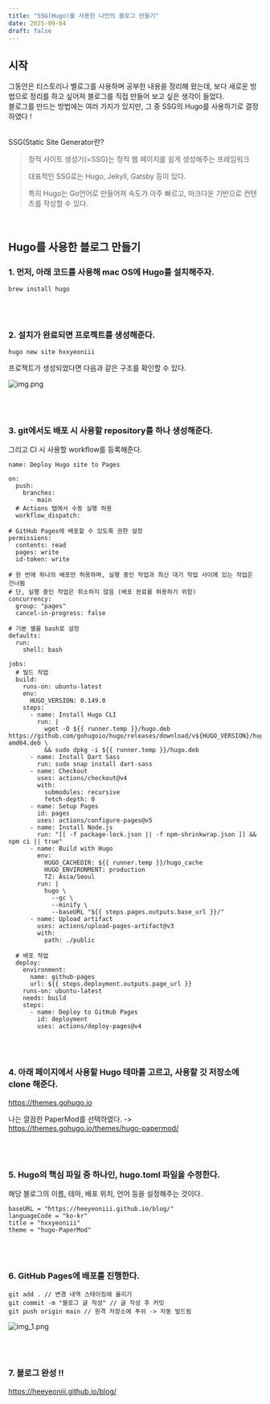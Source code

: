 ```yaml
---
title: "SSG(Hugo)를 사용한 나만의 블로그 만들기"
date: 2025-09-04
draft: false
---
```


## 시작
그동안은 티스토리나 벨로그를 사용하며 공부한 내용을 정리해 왔는데, 보다 새로운 방법으로 정리를 하고 싶어져 블로그를 직접 만들어 보고 싶은 생각이 들었다. <br>
블로그를 만드는 방법에는 여러 가지가 있지만, 그 중 SSG의 Hugo를 사용하기로 결정하였다 ! <br>
<br>


SSG(Static Site Generator란?
>정적 사이트 생성기(=SSG)는 정적 웹 페이지를 쉽게 생성해주는 프레임워크 
> 
> 대표적인 SSG로는 Hugo, Jekyll, Gatsby 등이 있다. 
> 
> 특히 Hugo는 Go언어로 만들어져 속도가 아주 빠르고, 마크다운 기반으로 컨텐츠를 작성할 수 있다.

<br>

## Hugo를 사용한 블로그 만들기
### 1. 먼저, 아래 코드를 사용해 mac OS에 Hugo를 설치해주자.

` brew install hugo `

<br><br>

### 2. 설치가 완료되면 프로젝트를 생성해준다.


` hugo new site hxxyeoniii `

프로젝트가 생성되었다면 다음과 같은 구조를 확인할 수 있다. <br>

![img.png](/blog/images/img.png)

<br><br>

### 3. git에서도 배포 시 사용할 repository를 하나 생성해준다.

그리고 CI 시 사용할 workflow를 등록해준다.

```
name: Deploy Hugo site to Pages

on:
  push:
    branches:
      - main
  # Actions 탭에서 수동 실행 허용
  workflow_dispatch:

# GitHub Pages에 배포할 수 있도록 권한 설정
permissions:
  contents: read
  pages: write
  id-token: write

# 한 번에 하나의 배포만 허용하며, 실행 중인 작업과 최신 대기 작업 사이에 있는 작업은 건너뜀
# 단, 실행 중인 작업은 취소하지 않음 (배포 완료를 허용하기 위함)
concurrency:
  group: "pages"
  cancel-in-progress: false

# 기본 셸을 bash로 설정
defaults:
  run:
    shell: bash

jobs:
  # 빌드 작업
  build:
    runs-on: ubuntu-latest
    env:
      HUGO_VERSION: 0.149.0
    steps:
      - name: Install Hugo CLI
        run: |
          wget -O ${{ runner.temp }}/hugo.deb https://github.com/gohugoio/hugo/releases/download/v${HUGO_VERSION}/hugo_extended_${HUGO_VERSION}_linux-amd64.deb \
          && sudo dpkg -i ${{ runner.temp }}/hugo.deb          
      - name: Install Dart Sass
        run: sudo snap install dart-sass
      - name: Checkout
        uses: actions/checkout@v4
        with:
          submodules: recursive
          fetch-depth: 0
      - name: Setup Pages
        id: pages
        uses: actions/configure-pages@v5
      - name: Install Node.js
        run: "[[ -f package-lock.json || -f npm-shrinkwrap.json ]] && npm ci || true"
      - name: Build with Hugo
        env:
          HUGO_CACHEDIR: ${{ runner.temp }}/hugo_cache
          HUGO_ENVIRONMENT: production
          TZ: Asia/Seoul
        run: |
          hugo \
            --gc \
            --minify \
            --baseURL "${{ steps.pages.outputs.base_url }}/"          
      - name: Upload artifact
        uses: actions/upload-pages-artifact@v3
        with:
          path: ./public

  # 배포 작업
  deploy:
    environment:
      name: github-pages
      url: ${{ steps.deployment.outputs.page_url }}
    runs-on: ubuntu-latest
    needs: build
    steps:
      - name: Deploy to GitHub Pages
        id: deployment
        uses: actions/deploy-pages@v4

```

<br><br>


### 4. 아래 페이지에서 사용할 Hugo 테마를 고르고, 사용할 깃 저장소에 clone 해준다.
https://themes.gohugo.io

나는 깔끔한 PaperMod를 선택하였다. -> https://themes.gohugo.io/themes/hugo-papermod/

<br><br>

### 5. Hugo의 핵심 파일 중 하나인, hugo.toml 파일을 수정한다. 
해당 블로그의 이름, 테마, 배포 위치, 언어 등을 설정해주는 것이다.

```
baseURL = "https://heeyeoniii.github.io/blog/" 
languageCode = "ko-kr" 
title = "hxxyeoniii" 
theme = "hugo-PaperMod"
```

<br><br>

### 6. GitHub Pages에 배포를 진행한다.

```
git add . // 변경 내역 스테이징에 올리기
git commit -m "블로그 글 작성" // 글 작성 후 커밋
git push origin main // 원격 저장소에 푸쉬 -> 자동 빌드됨
```
![img_1.png](/blog/images/img_1.png)


<br><br>

### 7. 블로그 완성 !!

https://heeyeoniii.github.io/blog/